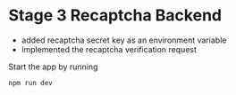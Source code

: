 # Stage 3 Recaptcha Backend

- added recaptcha secret key as an environment variable
- implemented the recaptcha verification request

Start the app by running

```
npm run dev
```
